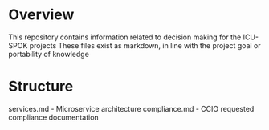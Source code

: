  # Overview
This repository contains information related to decision making for the ICU-SPOK projects
These files exist as markdown, in line with the project goal or portability of knowledge

# Structure
 services.md - Microservice architecture
 compliance.md - CCIO requested compliance documentation
